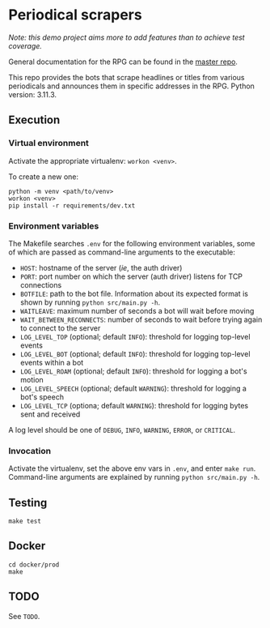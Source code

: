 # Periodical scrapers

*Note: this demo project aims more to add features than to achieve
test coverage.*

General documentation for the RPG can be found in the [master
repo](https://github.com/kirkiano/rpg-docker).

This repo provides the bots that scrape headlines or titles from various
periodicals and announces them in specific addresses in the RPG.
Python version: 3.11.3.

## Execution

### Virtual environment

Activate the appropriate virtualenv: `workon <venv>`.

To create a new one:
```
python -m venv <path/to/venv>
workon <venv>
pip install -r requirements/dev.txt
```

### Environment variables

The Makefile searches `.env` for the following environment variables,
some of which are passed as command-line arguments to the executable:
* `HOST`: hostname of the server (*ie*, the auth driver)
* `PORT`: port number on which the server (auth driver) listens for TCP connections
* `BOTFILE`: path to the bot file. Information about its expected format is
  shown by running `python src/main.py -h`.
* `WAITLEAVE`: maximum number of seconds a bot will wait before moving
* `WAIT_BETWEEN_RECONNECTS`: number of seconds to wait before trying again to
  connect to the server
* `LOG_LEVEL_TOP` (optional; default `INFO`): threshold for logging top-level events
* `LOG_LEVEL_BOT` (optional; default `INFO`): threshold for logging top-level events within a bot
* `LOG_LEVEL_ROAM` (optional; default `INFO`): threshold for logging a bot's motion
* `LOG_LEVEL_SPEECH` (optional; default `WARNING`): threshold for logging a bot's speech
* `LOG_LEVEL_TCP` (optiona; default `WARNING`): threshold for logging bytes sent and received

A log level should be one of `DEBUG`, `INFO`, `WARNING`, `ERROR`, or `CRITICAL`.

### Invocation

Activate the virtualenv, set the above env vars in `.env`, and
enter `make run`. Command-line arguments are explained by running
`python src/main.py -h`.

## Testing

`make test`

## Docker

```
cd docker/prod
make
```

## TODO

See `TODO`.

